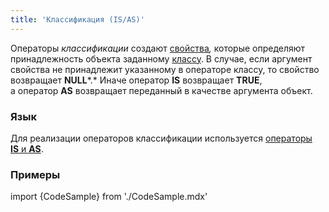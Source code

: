 ```yaml
---
title: 'Классификация (IS/AS)'
---
```


Операторы *классификации* создают [свойства](Свойства.md)*,* которые определяют принадлежность объекта заданному [классу](Классы.md). В случае, если аргумент свойства не принадлежит указанному в операторе классу, то свойство возвращает **NULL***.* Иначе оператор **IS** возвращает **TRUE**, а оператор **AS** возвращает переданный в качестве аргумента объект.

### Язык

Для реализации операторов классификации используется [операторы **IS** и **AS**](Операторы_IS_AS.md). 

### Примеры 

import {CodeSample} from './CodeSample.mdx'

<CodeSample url="https://documentation.lsfusion.org/sample?file=OperatorPropertySample&block=isas"/>
